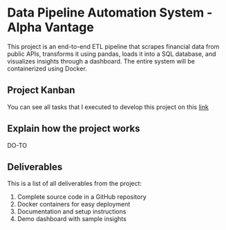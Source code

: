 # Data Pipeline Automation System - Alpha Vantage

This project is an end-to-end ETL pipeline that scrapes financial data from public APIs, transforms it using pandas, loads it into a SQL database, and visualizes insights through a dashboard. The entire system will be containerized using Docker.

## Project Kanban 

You can see all tasks that I executed to develop this project on this [link](https://github.com/users/pdrals16/projects/1)

## Explain how the project works

DO-TO

## Deliverables

This is a list of all deliverables from the project:

1. Complete source code in a GitHub repository
2. Docker containers for easy deployment
3. Documentation and setup instructions
4. Demo dashboard with sample insights